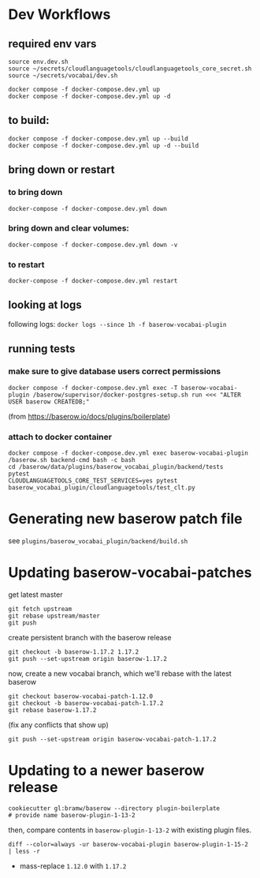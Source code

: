 # Dev Workflows

## required env vars
```
source env.dev.sh
source ~/secrets/cloudlanguagetools/cloudlanguagetools_core_secret.sh
source ~/secrets/vocabai/dev.sh

```

```
docker compose -f docker-compose.dev.yml up
docker compose -f docker-compose.dev.yml up -d
```

## to build:
```
docker compose -f docker-compose.dev.yml up --build
docker compose -f docker-compose.dev.yml up -d --build
```


## bring down or restart

### to bring down
`docker-compose -f docker-compose.dev.yml down`
### bring down and clear volumes:
`docker-compose -f docker-compose.dev.yml down -v`
### to restart
`docker-compose -f docker-compose.dev.yml restart`

## looking at logs
following logs:
`docker logs --since 1h -f baserow-vocabai-plugin`

## running tests

### make sure to give database users correct permissions
```
docker compose -f docker-compose.dev.yml exec -T baserow-vocabai-plugin /baserow/supervisor/docker-postgres-setup.sh run <<< "ALTER USER baserow CREATEDB;"
```
(from https://baserow.io/docs/plugins/boilerplate)

### attach to docker container

```
docker compose -f docker-compose.dev.yml exec baserow-vocabai-plugin /baserow.sh backend-cmd bash -c bash
cd /baserow/data/plugins/baserow_vocabai_plugin/backend/tests
pytest
CLOUDLANGUAGETOOLS_CORE_TEST_SERVICES=yes pytest baserow_vocabai_plugin/cloudlanguagetools/test_clt.py
```

# Generating new baserow patch file
see ```plugins/baserow_vocabai_plugin/backend/build.sh```

# Updating baserow-vocabai-patches
get latest master
```
git fetch upstream
git rebase upstream/master
git push
```
create persistent branch with the baserow release
```
git checkout -b baserow-1.17.2 1.17.2
git push --set-upstream origin baserow-1.17.2
```
now, create a new vocabai branch, which we'll rebase with the latest baserow
```
git checkout baserow-vocabai-patch-1.12.0
git checkout -b baserow-vocabai-patch-1.17.2
git rebase baserow-1.17.2
```
(fix any conflicts that show up)
```
git push --set-upstream origin baserow-vocabai-patch-1.17.2
```

# Updating to a newer baserow release
```
cookiecutter gl:bramw/baserow --directory plugin-boilerplate
# provide name baserow-plugin-1-13-2
```
then, compare contents in `baserow-plugin-1-13-2` with existing plugin files.

```
diff --color=always -ur baserow-vocabai-plugin baserow-plugin-1-15-2   | less -r
```

* mass-replace `1.12.0` with `1.17.2`